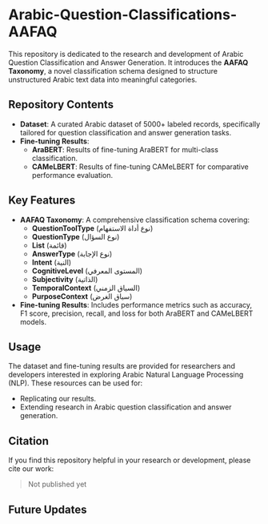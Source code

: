 # Arabic-Question-Classifications-AAFAQ

This repository is dedicated to the research and development of Arabic Question Classification and Answer Generation. It introduces the **AAFAQ Taxonomy**, a novel classification schema designed to structure unstructured Arabic text data into meaningful categories.

## Repository Contents

- **Dataset**: A curated Arabic dataset of 5000+ labeled records, specifically tailored for question classification and answer generation tasks.
- **Fine-tuning Results**:
  - **AraBERT**: Results of fine-tuning AraBERT for multi-class classification.
  - **CAMeLBERT**: Results of fine-tuning CAMeLBERT for comparative performance evaluation.

## Key Features

- **AAFAQ Taxonomy**: A comprehensive classification schema covering:
  - **QuestionToolType** (نوع أداة الاستفهام)
  - **QuestionType** (نوع السؤال)
  - **List** (قائمة)
  - **AnswerType** (نوع الإجابة)
  - **Intent** (النية)
  - **CognitiveLevel** (المستوى المعرفي)
  - **Subjectivity** (الذاتية)
  - **TemporalContext** (السياق الزمني)
  - **PurposeContext** (سياق الغرض)
- **Fine-tuning Results**: Includes performance metrics such as accuracy, F1 score, precision, recall, and loss for both AraBERT and CAMeLBERT models.

## Usage

The dataset and fine-tuning results are provided for researchers and developers interested in exploring Arabic Natural Language Processing (NLP). These resources can be used for:
- Replicating our results.
- Extending research in Arabic question classification and answer generation.

## Citation

If you find this repository helpful in your research or development, please cite our work:

> Not published yet
## Future Updates
